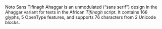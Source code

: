 Noto Sans Tifinagh Ahaggar is an unmodulated (“sans serif”) design in the Ahaggar variant for texts in the African _Tifinagh_ script. It contains 168 glyphs, 5 OpenType features, and supports 76 characters from 2 Unicode blocks.